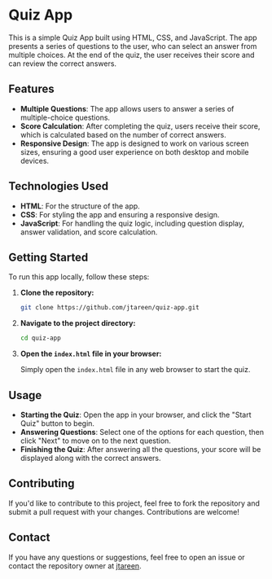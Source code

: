 # Quiz App

This is a simple Quiz App built using HTML, CSS, and JavaScript. The app presents a series of questions to the user, who can select an answer from multiple choices. At the end of the quiz, the user receives their score and can review the correct answers.

## Features

- **Multiple Questions**: The app allows users to answer a series of multiple-choice questions.
- **Score Calculation**: After completing the quiz, users receive their score, which is calculated based on the number of correct answers.
- **Responsive Design**: The app is designed to work on various screen sizes, ensuring a good user experience on both desktop and mobile devices.

## Technologies Used

- **HTML**: For the structure of the app.
- **CSS**: For styling the app and ensuring a responsive design.
- **JavaScript**: For handling the quiz logic, including question display, answer validation, and score calculation.

## Getting Started

To run this app locally, follow these steps:

1. **Clone the repository:**

   ```bash
   git clone https://github.com/jtareen/quiz-app.git
   ```

2. **Navigate to the project directory:**

   ```bash
   cd quiz-app
   ```

3. **Open the `index.html` file in your browser:**

   Simply open the `index.html` file in any web browser to start the quiz.

## Usage

- **Starting the Quiz**: Open the app in your browser, and click the "Start Quiz" button to begin.
- **Answering Questions**: Select one of the options for each question, then click "Next" to move on to the next question.
- **Finishing the Quiz**: After answering all the questions, your score will be displayed along with the correct answers.

## Contributing

If you'd like to contribute to this project, feel free to fork the repository and submit a pull request with your changes. Contributions are welcome!

## Contact

If you have any questions or suggestions, feel free to open an issue or contact the repository owner at [jtareen](https://github.com/jtareen).
